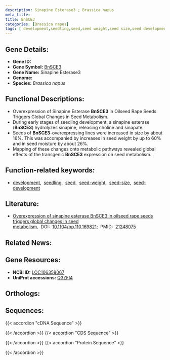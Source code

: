 ```yaml
---
description: Sinapine Esterase3 ; Brassica napus
meta_title:
title: BnSCE3
categories: [Brassica napus]
tags: [ development,seedling,seed,seed weight,seed size,seed development ]
---
```


## Gene Details:
- **Gene ID:** []()
- **Gene Symbol:** <u>BnSCE3</u>
- **Gene Name:** Sinapine Esterase3
- **Genome:** []()
- **Species:** *Brassica napus*

## Functional Descriptions:
   - Overexpression of Sinapine Esterase **BnSCE3** in Oilseed Rape Seeds Triggers Global Changes in Seed Metabolism.
   - During early stages of seedling development, a sinapine esterase (**BnSCE3**) hydrolyzes sinapine, releasing choline and sinapate.
   - Seeds of **BnSCE3**-overexpressing lines were increased in size by about 16%. This was accompanied by increases in seed weight by up to 60% and in seed moisture by about 26%.
   - Mapping of these changes onto metabolic pathways revealed global effects of the transgenic **BnSCE3** expression on seed metabolism.

## Function-related keywords:
   - [development](/tags/development/),&nbsp;&nbsp;[seedling](/tags/seedling/),&nbsp;&nbsp;[seed](/tags/seed/),&nbsp;&nbsp;[seed-weight](/tags/seed-weight/),&nbsp;&nbsp;[seed-size](/tags/seed-size/),&nbsp;&nbsp;[seed-development](/tags/seed-development/)

## Literature:
   - [Overexpression of sinapine esterase BnSCE3 in oilseed rape seeds triggers global changes in seed metabolism.](https://doi.org/10.1104/pp.110.169821)&nbsp;&nbsp;DOI:&nbsp;&nbsp;[10.1104/pp.110.169821](https://doi.org/10.1104/pp.110.169821);&nbsp;&nbsp;PMID:&nbsp;&nbsp;[21248075](https://pubmed.ncbi.nlm.nih.gov/21248075/)

## Related News:

## Gene Resources:
- **NCBI ID:**  [LOC106358067](https://www.ncbi.nlm.nih.gov/gene/?term=LOC106358067)
- **UniProt accessions:**  [Q3ZFI4](https://www.uniprot.org/uniprotkb/Q3ZFI4/entry)

## Orthologs:

## Sequences:
{{< accordion "cDNA Sequence" >}}

{{< /accordion >}}
{{< accordion "CDS Sequence" >}}

{{< /accordion >}}
{{< accordion "Protein Sequence" >}}

{{< /accordion >}}
